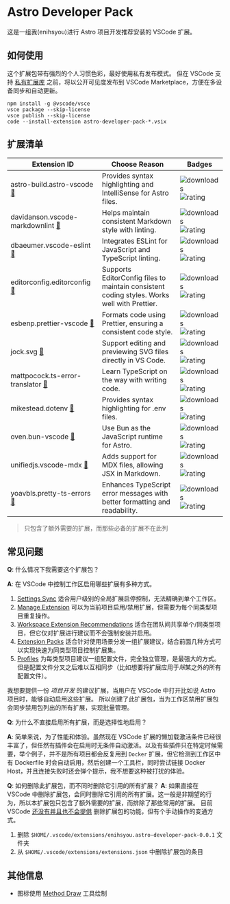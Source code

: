 # Astro Developer Pack

这是一组我(enihsyou)进行 Astro 项目开发推荐安装的 VSCode 扩展。

## 如何使用

这个扩展包带有强烈的个人习惯色彩，最好使用私有发布模式。
但在 VSCode 支持 [私有扩展库](https://github.com/microsoft/vscode/issues/21839) 之前，将以公开可见度发布到 VSCode Marketplace，方便在多设备同步和自动更新。

```shell
npm install -g @vscode/vsce
vsce package --skip-license
vsce publish --skip-license
code --install-extension astro-developer-pack-*.vsix
```

## 扩展清单

<!-- EXTENSIONS_TABLE_START -->
| Extension ID                                                                                                            | Choose Reason                                                                               | Badges                                                                                                                                                                                 |
| ----------------------------------------------------------------------------------------------------------------------- | ------------------------------------------------------------------------------------------- | -------------------------------------------------------------------------------------------------------------------------------------------------------------------------------------- |
| astro-build.astro-vscode [🔗](https://marketplace.visualstudio.com/items?itemName=astro-build.astro-vscode)             | Provides syntax highlighting and IntelliSense for Astro files.                              | ![downloads](https://img.shields.io/vscode-marketplace/d/astro-build.astro-vscode.svg) ![rating](https://img.shields.io/vscode-marketplace/r/astro-build.astro-vscode.svg)             |
| davidanson.vscode-markdownlint [🔗](https://marketplace.visualstudio.com/items?itemName=davidanson.vscode-markdownlint) | Helps maintain consistent Markdown style with linting.                                      | ![downloads](https://img.shields.io/vscode-marketplace/d/davidanson.vscode-markdownlint.svg) ![rating](https://img.shields.io/vscode-marketplace/r/davidanson.vscode-markdownlint.svg) |
| dbaeumer.vscode-eslint [🔗](https://marketplace.visualstudio.com/items?itemName=dbaeumer.vscode-eslint)                 | Integrates ESLint for JavaScript and TypeScript linting.                                    | ![downloads](https://img.shields.io/vscode-marketplace/d/dbaeumer.vscode-eslint.svg) ![rating](https://img.shields.io/vscode-marketplace/r/dbaeumer.vscode-eslint.svg)                 |
| editorconfig.editorconfig [🔗](https://marketplace.visualstudio.com/items?itemName=editorconfig.editorconfig)           | Supports EditorConfig files to maintain consistent coding styles. Works well with Prettier. | ![downloads](https://img.shields.io/vscode-marketplace/d/editorconfig.editorconfig.svg) ![rating](https://img.shields.io/vscode-marketplace/r/editorconfig.editorconfig.svg)           |
| esbenp.prettier-vscode [🔗](https://marketplace.visualstudio.com/items?itemName=esbenp.prettier-vscode)                 | Formats code using Prettier, ensuring a consistent code style.                              | ![downloads](https://img.shields.io/vscode-marketplace/d/esbenp.prettier-vscode.svg) ![rating](https://img.shields.io/vscode-marketplace/r/esbenp.prettier-vscode.svg)                 |
| jock.svg [🔗](https://marketplace.visualstudio.com/items?itemName=jock.svg)                                             | Support editing and previewing SVG files directly in VS Code.                               | ![downloads](https://img.shields.io/vscode-marketplace/d/jock.svg.svg) ![rating](https://img.shields.io/vscode-marketplace/r/jock.svg.svg)                                             |
| mattpocock.ts-error-translator [🔗](https://marketplace.visualstudio.com/items?itemName=mattpocock.ts-error-translator) | Learn TypeScript on the way with writing code.                                              | ![downloads](https://img.shields.io/vscode-marketplace/d/mattpocock.ts-error-translator.svg) ![rating](https://img.shields.io/vscode-marketplace/r/mattpocock.ts-error-translator.svg) |
| mikestead.dotenv [🔗](https://marketplace.visualstudio.com/items?itemName=mikestead.dotenv)                             | Provides syntax highlighting for .env files.                                                | ![downloads](https://img.shields.io/vscode-marketplace/d/mikestead.dotenv.svg) ![rating](https://img.shields.io/vscode-marketplace/r/mikestead.dotenv.svg)                             |
| oven.bun-vscode [🔗](https://marketplace.visualstudio.com/items?itemName=oven.bun-vscode)                               | Use Bun as the JavaScript runtime for Astro.                                                | ![downloads](https://img.shields.io/vscode-marketplace/d/oven.bun-vscode.svg) ![rating](https://img.shields.io/vscode-marketplace/r/oven.bun-vscode.svg)                               |
| unifiedjs.vscode-mdx [🔗](https://marketplace.visualstudio.com/items?itemName=unifiedjs.vscode-mdx)                     | Adds support for MDX files, allowing JSX in Markdown.                                       | ![downloads](https://img.shields.io/vscode-marketplace/d/unifiedjs.vscode-mdx.svg) ![rating](https://img.shields.io/vscode-marketplace/r/unifiedjs.vscode-mdx.svg)                     |
| yoavbls.pretty-ts-errors [🔗](https://marketplace.visualstudio.com/items?itemName=yoavbls.pretty-ts-errors)             | Enhances TypeScript error messages with better formatting and readability.                  | ![downloads](https://img.shields.io/vscode-marketplace/d/yoavbls.pretty-ts-errors.svg) ![rating](https://img.shields.io/vscode-marketplace/r/yoavbls.pretty-ts-errors.svg)             |
<!-- EXTENSIONS_TABLE_END -->

> 只包含了额外需要的扩展，而那些必备的扩展不在此列

## 常见问题

**Q**: 什么情况下我需要这个扩展包？

**A**: 在 VSCode 中控制工作区启用哪些扩展有多种方式。

1. [Settings Sync](https://code.visualstudio.com/docs/configure/settings-sync) 适合用户级别的全局扩展启停控制，无法精确到单个工作区。
2. [Manage Extension](https://code.visualstudio.com/docs/configure/extensions/extension-marketplace#_disable-an-extension) 可以为当前项目启用/禁用扩展，但需要为每个同类型项目重复操作。
3. [Workspace Extension Recommendations](https://code.visualstudio.com/docs/editor/extension-marketplace#_workspace-recommended-extensions) 适合在团队间共享单个/同类型项目，但它仅对扩展进行建议而不会强制安装并启用。
4. [Extension Packs](https://code.visualstudio.com/api/references/extension-manifest#extension-packs) 适合针对使用场景分发一组扩展建议，结合前面几种方式可以实现快速为同类型项目控制扩展集。
5. [Profiles](https://code.visualstudio.com/docs/configure/profiles) 为每类型项目建议一组配置文件，完全独立管理，是最强大的方式。但是配置文件分叉之后难以互相同步（比如想要将扩展应用于*除*某之外的所有配置文件）。

我想要提供一份 *项目开发* 的建议扩展，当用户在 VSCode 中打开比如说 Astro 项目时，能够自动启用这些扩展。
所以创建了此扩展包，当为工作区禁用扩展包会同步禁用包列出的所有扩展，实现批量管理。

**Q**: 为什么不直接启用所有扩展，而是选择性地启用？

**A**: 简单来说，为了性能和体验。虽然现在 VSCode 扩展的懒加载激活条件已经很丰富了，但任然有插件会在启用时无条件自动激活。以及有些插件只在特定时候需要，举个例子，并不是所有项目都会反复用到 `Docker` 扩展，但它检测到工作区中有 Dockerfile 时会自动启用，然后创建一个工具栏，同时尝试链接 Docker Host，并且连接失败时还会弹个提示，我不想要这种被打扰的体验。

**Q**: 如何删除此扩展包，而不同时删除它引用的所有扩展？
**A**: 如果直接在 VSCode 中删除扩展包，会同时删除它引用的所有扩展。这一般是非期望的行为，所以本扩展包只包含了额外需要的扩展，而排除了那些常用的扩展。
目前 VSCode [还没有并且也不会提供](https://github.com/microsoft/vscode/issues/169109) 删除扩展包的功能，但有个手动操作的变通方式。

1. 删除 `$HOME/.vscode/extensions/enihsyou.astro-developer-pack-0.0.1` 文件夹
2. 从 `$HOME/.vscode/extensions/extensions.json` 中删除扩展包的条目

## 其他信息

- 图标使用 [Method Draw](https://github.com/methodofaction/Method-Draw) 工具绘制
